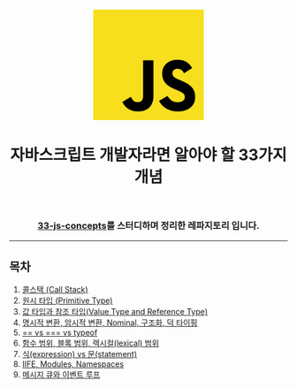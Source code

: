 <h1 align="center">
<br>
  <img src="logo.png" alt="JavaScript Logo" width=200">
  <br>
    <br>
  자바스크립트 개발자라면 알아야 할 33가지 개념
  <br><br>
</h1>

<div align="center">
    <h3>
        <a href="https://github.com/leonardomso/33-js-concepts">33-js-concepts</a>를 스터디하며 정리한 레파지토리 입니다.
    </h3>
</div>

---

## 목차

1. [콜스택 (Call Stack)](1_CallStack/README.md)
2. [원시 타입 (Primitive Type)](2_PrimitiveType/README.md)
3. [값 타입과 참조 타입(Value Type and Reference Type)](3_ValueTypeReferenceType/README.md)
4. [명시적 변환, 암시적 변환, Nominal, 구조화, 덕 타이핑](4_Implicit_Explicit_Nominal_Structuring_DuckTyping/README.md)
5. [== vs === vs typeof](5_==_vs_===_vs_typeof/README.md)
6. [함수 범위, 블록 범위, 렉시컬(lexical) 범위](6_FunctionScope_BlockScope_and_LexicalScope/README.md)
7. [식(expression) vs 문(statement)](7_Expression_vs_Statement/README.md)
8. [IIFE, Modules, Namespaces](8_IIFE_Modules_Namespaces/README.md)
9. [메시지 큐와 이벤트 루프](9_Message_Queue_And_Event_Loop/README.md)